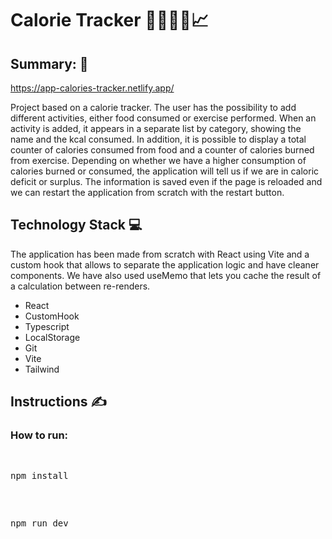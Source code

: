 # Calorie Tracker  🥪🍹🏋️‍♀️📈

## Summary: 📝

https://app-calories-tracker.netlify.app/

Project based on a calorie tracker.
The user has the possibility to add different activities, either food consumed or exercise performed.
When an activity is added, it appears in a separate list by category, showing the name and the kcal consumed.
In addition, it is possible to display a total counter of calories consumed from food and a counter of calories burned from exercise. Depending on whether we have a higher consumption of calories burned or consumed, the application will tell us if we are in caloric deficit or surplus.
The information is saved even if the page is reloaded and we can restart the application from scratch with the restart button.



## Technology Stack 💻
The application has been made from scratch with React using Vite and a custom hook that allows to separate the application logic and have cleaner components. We have also used useMemo that lets you cache the result of a calculation between re-renders.

<ul>
  <li>React</li>
  <li>CustomHook</li>
  <li>Typescript</li>
  <li>LocalStorage</li>  
  <li>Git</li>
  <li>Vite</li>
  <li>Tailwind</li>

</ul>


## Instructions ✍

### How to run: 

<pre>
    <p>npm install <br></p>
    <p>npm run dev <br></p>
    
</pre>
